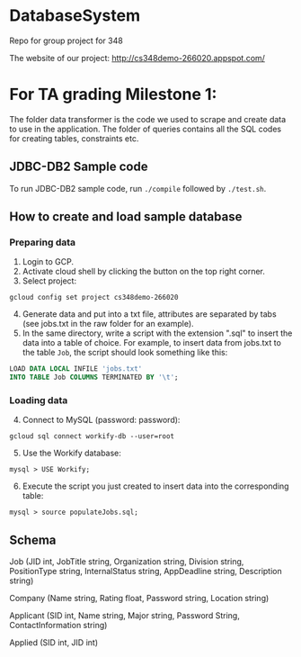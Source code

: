 # DatabaseSystem

Repo for group project for 348

The website of our project:
http://cs348demo-266020.appspot.com/



# For TA grading Milestone 1:

The folder data transformer is the code we used to scrape and create data to use in the application.
The folder of queries contains all the SQL codes for creating tables, constraints etc. 




## JDBC-DB2 Sample code

To run JDBC-DB2 sample code, run `./compile` followed by `./test.sh`.

## How to create and load sample database


### Preparing data

1. Login to GCP.
2. Activate cloud shell by clicking the button on the top right corner.
3. Select project: 
```
gcloud config set project cs348demo-266020
```
4. Generate data and put into a txt file, attributes are separated by tabs (see jobs.txt in the raw folder for an example). 
5. In the same directory, write a script with the extension ".sql" to insert the data into a table of choice. For example, to insert data from jobs.txt to the table `Job`, the script should look something like this:
``` sql
LOAD DATA LOCAL INFILE 'jobs.txt'
INTO TABLE Job COLUMNS TERMINATED BY '\t';
```

### Loading data

4. Connect to MySQL (password: password):
```
gcloud sql connect workify-db --user=root
```
5. Use the Workify database:
```
mysql > USE Workify;
```
6. Execute the script you just created to insert data into the corresponding table:
```
mysql > source populateJobs.sql;
```

## Schema
 
Job (JID int, JobTitle string, Organization string, Division string, PositionType string, InternalStatus string, AppDeadline string, Description string)
 
Company (Name string, Rating float, Password string, Location string)
 
Applicant (SID int, Name string, Major string, Password String, ContactInformation string)
 
Applied (SID int, JID int)

